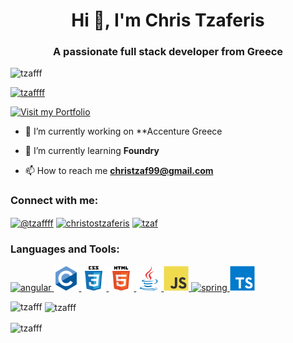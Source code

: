 

<h1 align="center">Hi 👋, I'm Chris Tzaferis</h1>
<h3 align="center">A passionate full stack developer from Greece</h3>


<p align="left"> <img src="https://komarev.com/ghpvc/?username=tzafff&label=Profile%20views&color=0e75b6&style=flat" alt="tzafff" /> </p>

<p align="left"> <a href="https://twitter.com/tzaffff" target="blank"><img src="https://img.shields.io/twitter/follow/tzaffff?logo=twitter&style=for-the-badge" alt="tzaffff" /></a> </p>

<p align="left">
  <a href="https://ctzaf-portfolio.vercel.app/" target="_blank">
    <img src="https://img.shields.io/badge/Visit%20my-Portfolio-blue?style=for-the-badge" alt="Visit my Portfolio" />
  </a>
</p>

- 🔭 I’m currently working on **Accenture Greece

- 🌱 I’m currently learning **Foundry**

- 📫 How to reach me **christzaf99@gmail.com**

<h3 align="left">Connect with me:</h3>
<p align="left">
<a href="https://twitter.com/tzaffff" target="blank"><img align="center" src="https://raw.githubusercontent.com/rahuldkjain/github-profile-readme-generator/master/src/images/icons/Social/twitter.svg" alt="@tzaffff" height="30" width="40" /></a>
<a href="https://linkedin.com/in/christostzaferis" target="blank"><img align="center" src="https://raw.githubusercontent.com/rahuldkjain/github-profile-readme-generator/master/src/images/icons/Social/linked-in-alt.svg" alt="christostzaferis" height="30" width="40" /></a>
<a href="https://www.leetcode.com/tzaf" target="blank"><img align="center" src="https://raw.githubusercontent.com/rahuldkjain/github-profile-readme-generator/master/src/images/icons/Social/leet-code.svg" alt="tzaf" height="30" width="40" /></a>
</p>

<h3 align="left">Languages and Tools:</h3>
<p align="left"> <a href="https://angular.io" target="_blank" rel="noreferrer"> <img src="https://angular.io/assets/images/logos/angular/angular.svg" alt="angular" width="40" height="40"/> </a> <a href="https://www.cprogramming.com/" target="_blank" rel="noreferrer"> <img src="https://raw.githubusercontent.com/devicons/devicon/master/icons/c/c-original.svg" alt="c" width="40" height="40"/> </a> <a href="https://www.w3schools.com/css/" target="_blank" rel="noreferrer"> <img src="https://raw.githubusercontent.com/devicons/devicon/master/icons/css3/css3-original-wordmark.svg" alt="css3" width="40" height="40"/> </a> <a href="https://www.w3.org/html/" target="_blank" rel="noreferrer"> <img src="https://raw.githubusercontent.com/devicons/devicon/master/icons/html5/html5-original-wordmark.svg" alt="html5" width="40" height="40"/> </a> <a href="https://www.java.com" target="_blank" rel="noreferrer"> <img src="https://raw.githubusercontent.com/devicons/devicon/master/icons/java/java-original.svg" alt="java" width="40" height="40"/> </a> <a href="https://developer.mozilla.org/en-US/docs/Web/JavaScript" target="_blank" rel="noreferrer"> <img src="https://raw.githubusercontent.com/devicons/devicon/master/icons/javascript/javascript-original.svg" alt="javascript" width="40" height="40"/> </a> <a href="https://spring.io/" target="_blank" rel="noreferrer"> <img src="https://www.vectorlogo.zone/logos/springio/springio-icon.svg" alt="spring" width="40" height="40"/> </a> <a href="https://www.typescriptlang.org/" target="_blank" rel="noreferrer"> <img src="https://raw.githubusercontent.com/devicons/devicon/master/icons/typescript/typescript-original.svg" alt="typescript" width="40" height="40"/> </a> </p>

<p><img align="left" src="https://github-readme-stats.vercel.app/api/top-langs?username=tzafff&show_icons=true&locale=en&layout=compact" alt="tzafff" /></p>

<p>&nbsp;<img align="center" src="https://github-readme-stats.vercel.app/api?username=tzafff&show_icons=true&locale=en" alt="tzafff" /></p>

<p><img align="center" src="https://github-readme-streak-stats.herokuapp.com/?user=tzafff&" alt="tzafff" /></p>
